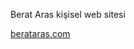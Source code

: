 <p>Berat Aras kişisel web sitesi</p>

<a href="https://berataras.com/" target="_blank">berataras.com</a>
